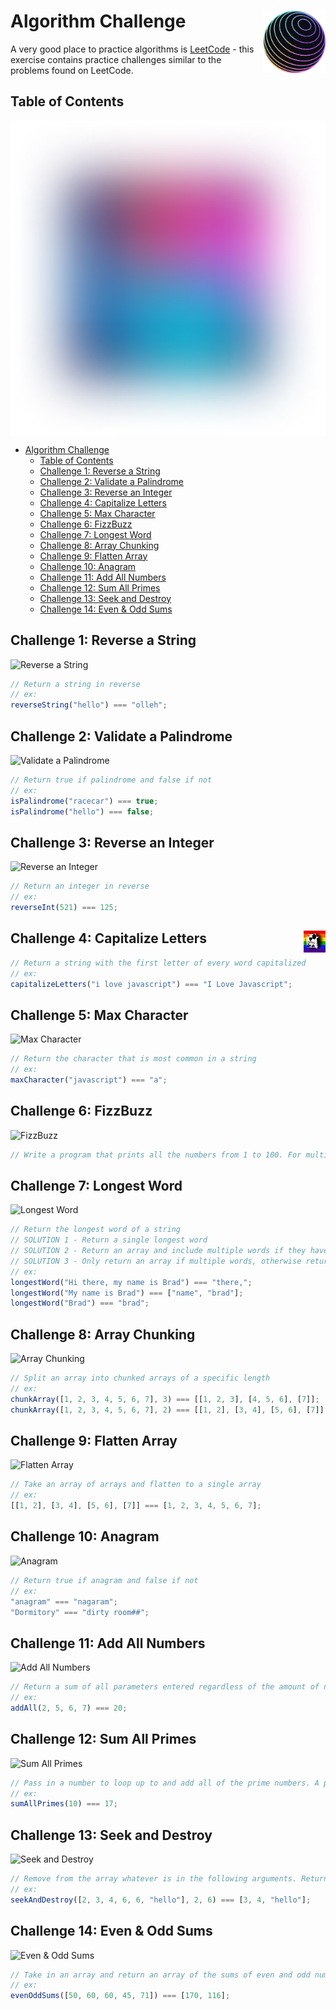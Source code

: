 # Algorithm Challenge <img src="./images/4-small.png" alt="Algorithm Challenge" width="100" align="right" style="margin-left: 10px;" />

A very good place to practice algorithms is [LeetCode](https://leetcode.com) - this exercise contains practice challenges similar to the problems found on LeetCode.

## Table of Contents

<img src="./images/gradient.png" alt="Algorithm Challenge" width="1000" align="center" style="margin: 0 auto" />

- [Algorithm Challenge ](#algorithm-challenge-)
  - [Table of Contents](#table-of-contents)
  - [Challenge 1: Reverse a String](#challenge-1-reverse-a-string)
  - [Challenge 2: Validate a Palindrome](#challenge-2-validate-a-palindrome)
  - [Challenge 3: Reverse an Integer](#challenge-3-reverse-an-integer)
  - [Challenge 4: Capitalize Letters ](#challenge-4-capitalize-letters-)
  - [Challenge 5: Max Character](#challenge-5-max-character)
  - [Challenge 6: FizzBuzz](#challenge-6-fizzbuzz)
  - [Challenge 7: Longest Word](#challenge-7-longest-word)
  - [Challenge 8: Array Chunking](#challenge-8-array-chunking)
  - [Challenge 9: Flatten Array](#challenge-9-flatten-array)
  - [Challenge 10: Anagram](#challenge-10-anagram)
  - [Challenge 11: Add All Numbers](#challenge-11-add-all-numbers)
  - [Challenge 12: Sum All Primes](#challenge-12-sum-all-primes)
  - [Challenge 13: Seek and Destroy](#challenge-13-seek-and-destroy)
  - [Challenge 14: Even \& Odd Sums](#challenge-14-even--odd-sums)

## Challenge 1: Reverse a String

![Reverse a String](./images/reverse-string-diagram.png)

```javascript
// Return a string in reverse
// ex:
reverseString("hello") === "olleh";
```

## Challenge 2: Validate a Palindrome

![Validate a Palindrome](./images/palindrome-diagram.png)

```javascript
// Return true if palindrome and false if not
// ex:
isPalindrome("racecar") === true;
isPalindrome("hello") === false;
```

## Challenge 3: Reverse an Integer

![Reverse an Integer](./images/reverse-integer-diagram.png)

```javascript
// Return an integer in reverse
// ex:
reverseInt(521) === 125;
```

## Challenge 4: Capitalize Letters <img src="./images/ted.png" alt="Algorithm Challenge" width="35" align="right" style="margin-left: 10px;" />

```javascript
// Return a string with the first letter of every word capitalized
// ex:
capitalizeLetters("i love javascript") === "I Love Javascript";
```

## Challenge 5: Max Character

![Max Character](./images/max-character-diagram.png)

```javascript
// Return the character that is most common in a string
// ex:
maxCharacter("javascript") === "a";
```

## Challenge 6: FizzBuzz

![FizzBuzz](./images/fizzbuzz-diagram.png)

```javascript
// Write a program that prints all the numbers from 1 to 100. For multiples of 3, instead of the number, print "Fizz", for multiples of 5 print "Buzz". For numbers which are multiples of both 3 and 5, print "FizzBuzz".
```

## Challenge 7: Longest Word

![Longest Word](./images/longest-word-diagram.png)

```javascript
// Return the longest word of a string
// SOLUTION 1 - Return a single longest word
// SOLUTION 2 - Return an array and include multiple words if they have the same length
// SOLUTION 3 - Only return an array if multiple words, otherwise return a string
// ex:
longestWord("Hi there, my name is Brad") === "there,";
longestWord("My name is Brad") === ["name", "brad"];
longestWord("Brad") === "brad";
```

## Challenge 8: Array Chunking

![Array Chunking](./images/array-chunking-diagram.png)

```javascript
// Split an array into chunked arrays of a specific length
// ex:
chunkArray([1, 2, 3, 4, 5, 6, 7], 3) === [[1, 2, 3], [4, 5, 6], [7]];
chunkArray([1, 2, 3, 4, 5, 6, 7], 2) === [[1, 2], [3, 4], [5, 6], [7]];
```

## Challenge 9: Flatten Array

![Flatten Array](./images/flatten-array-diagram.png)

```javascript
// Take an array of arrays and flatten to a single array
// ex:
[[1, 2], [3, 4], [5, 6], [7]] === [1, 2, 3, 4, 5, 6, 7];
```

## Challenge 10: Anagram

![Anagram](./images/anagram-diagram.png)

```javascript
// Return true if anagram and false if not
// ex:
"anagram" === "nagaram";
"Dormitory" === "dirty room##";
```

## Challenge 11: Add All Numbers

![Add All Numbers](./images/add-all-numbers-diagram.png)

```javascript
// Return a sum of all parameters entered regardless of the amount of numbers
// ex:
addAll(2, 5, 6, 7) === 20;
```

## Challenge 12: Sum All Primes

![Sum All Primes](./images/sum-all-primes-diagram.png)

```javascript
// Pass in a number to loop up to and add all of the prime numbers. A prime number is a whole number greater than 1 whose only factors are 1 and itself
// ex:
sumAllPrimes(10) === 17;
```

## Challenge 13: Seek and Destroy

![Seek and Destroy](./images/seek-and-destroy-diagram.png)

```javascript
// Remove from the array whatever is in the following arguments. Return the leftover numbers in an array
// ex:
seekAndDestroy([2, 3, 4, 6, 6, "hello"], 2, 6) === [3, 4, "hello"];
```

## Challenge 14: Even & Odd Sums

![Even & Odd Sums](./images/even-odd-sums-diagram.png)

```javascript
// Take in an array and return an array of the sums of even and odd numbers
// ex:
evenOddSums([50, 60, 60, 45, 71]) === [170, 116];
```
